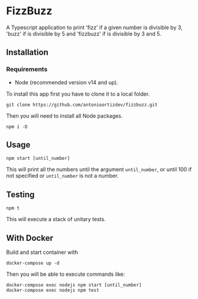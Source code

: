 # FizzBuzz

A Typescript application to print 'fizz' if a given number is divisible by 3, 'buzz' if is divisible by 5 and 'fizzbuzz' if is divisible by 3 and 5.

## Installation

### Requirements

- Node (recommended version v14 and up).

To install this app first you have to clone it to a local folder.

```
git clone https://github.com/antonioortizdev/fizzbuzz.git
```

Then you will need to install all Node packages.

```
npm i -D
```

## Usage

```
npm start [until_number]
```

This will print all the numbers until the argument ```until_number```, or until 100 if not specified or ```until_number``` is not a number.

## Testing

```
npm t
```

This will execute a stack of unitary tests.

## With Docker
Build and start container with
```
docker-compose up -d
```

Then you will be able to execute commands like:
```
docker-compose exec nodejs npm start [until_number]
docker-compose exec nodejs npm test
```


